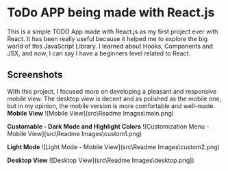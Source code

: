 # ToDo APP being made with React.js

This is a simple TODO App made with React.js as my first project ever with React.
It has been really useful because it helped me to explore the big world of this JavaScript Library. I learned about Hooks, Components and JSX, and now, I can say I have a beginners level related to React. 

## Screenshots

With this project, I focused more on developing a pleasant and responsive mobile view. The desktop view is decent and as polished as the mobile one, but in my opinion, the mobile version is more comfortable and well-made.
**Mobile View**
![Mobile View](src\Readme Images\main.png)

**Customable - Dark Mode and Highlight Colors**
![Customization Menu - Mobile View](src\Readme Images\custom1.png)

**Light Mode**
![Light Mode - Mobile View](src\Readme Images\custom2.png)

**Desktop View**
![Desktop View](src\Readme Images\desktop.png])